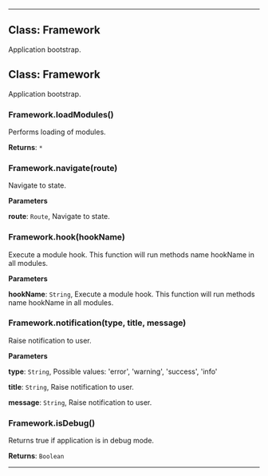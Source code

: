<!---->
<!--# Global-->
<!---->





* * *

## Class: Framework
Application bootstrap.


## Class: Framework
Application bootstrap.

### Framework.loadModules() 

Performs loading of modules.

**Returns**: `*`

### Framework.navigate(route) 

Navigate to state.

**Parameters**

**route**: `Route`, Navigate to state.


### Framework.hook(hookName) 

Execute a module hook. This function will run methods name hookName in all modules.

**Parameters**

**hookName**: `String`, Execute a module hook. This function will run methods name hookName in all modules.


### Framework.notification(type, title, message) 

Raise notification to user.

**Parameters**

**type**: `String`, Possible values: 'error', 'warning', 'success', 'info'

**title**: `String`, Raise notification to user.

**message**: `String`, Raise notification to user.


### Framework.isDebug() 

Returns true if application is in debug mode.

**Returns**: `Boolean`



* * *










